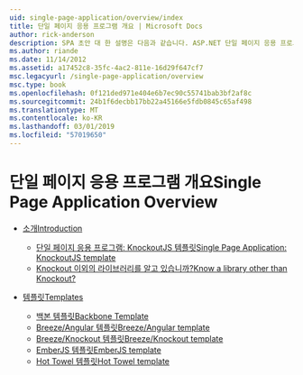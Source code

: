 ```yaml
---
uid: single-page-application/overview/index
title: 단일 페이지 응용 프로그램 개요 | Microsoft Docs
author: rick-anderson
description: SPA 초안 대 한 설명은 다음과 같습니다. ASP.NET 단일 페이지 응용 프로그램 (SPA)은 MVC 4 베타 미리 보기의 새로운 기능입니다. 더 나은-종단 e 제공 하는 중...
ms.author: riande
ms.date: 11/14/2012
ms.assetid: a17452c8-35fc-4ac2-811e-16d29f647cf7
msc.legacyurl: /single-page-application/overview
msc.type: book
ms.openlocfilehash: 0f121ded971e404e6b7ec90c55741bab3bf2af8c
ms.sourcegitcommit: 24b1f6decbb17bb22a45166e5fdb0845c65af498
ms.translationtype: MT
ms.contentlocale: ko-KR
ms.lasthandoff: 03/01/2019
ms.locfileid: "57019650"
---
```

<a name="single-page-application-overview"></a><span data-ttu-id="c2cfc-104">단일 페이지 응용 프로그램 개요</span><span class="sxs-lookup"><span data-stu-id="c2cfc-104">Single Page Application Overview</span></span>
====================
- [<span data-ttu-id="c2cfc-105">소개</span><span class="sxs-lookup"><span data-stu-id="c2cfc-105">Introduction</span></span>](introduction/index.md)

    - [<span data-ttu-id="c2cfc-106">단일 페이지 응용 프로그램: KnockoutJS 템플릿</span><span class="sxs-lookup"><span data-stu-id="c2cfc-106">Single Page Application: KnockoutJS template</span></span>](introduction/knockoutjs-template.md)
    - [<span data-ttu-id="c2cfc-107">Knockout 이외의 라이브러리를 알고 있습니까?</span><span class="sxs-lookup"><span data-stu-id="c2cfc-107">Know a library other than Knockout?</span></span>](introduction/other-libraries.md)
- [<span data-ttu-id="c2cfc-108">템플릿</span><span class="sxs-lookup"><span data-stu-id="c2cfc-108">Templates</span></span>](templates/index.md)

    - [<span data-ttu-id="c2cfc-109">백본 템플릿</span><span class="sxs-lookup"><span data-stu-id="c2cfc-109">Backbone Template</span></span>](templates/backbonejs-template.md)
    - [<span data-ttu-id="c2cfc-110">Breeze/Angular 템플릿</span><span class="sxs-lookup"><span data-stu-id="c2cfc-110">Breeze/Angular template</span></span>](templates/breezeangular-template.md)
    - [<span data-ttu-id="c2cfc-111">Breeze/Knockout 템플릿</span><span class="sxs-lookup"><span data-stu-id="c2cfc-111">Breeze/Knockout template</span></span>](templates/breezeknockout-template.md)
    - [<span data-ttu-id="c2cfc-112">EmberJS 템플릿</span><span class="sxs-lookup"><span data-stu-id="c2cfc-112">EmberJS template</span></span>](templates/emberjs-template.md)
    - [<span data-ttu-id="c2cfc-113">Hot Towel 템플릿</span><span class="sxs-lookup"><span data-stu-id="c2cfc-113">Hot Towel template</span></span>](templates/hottowel-template.md)
